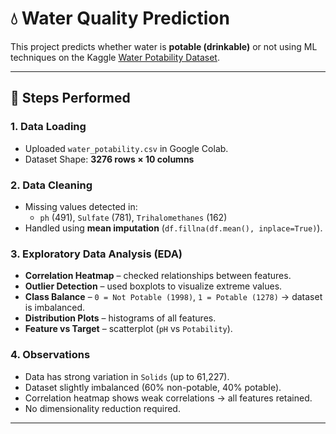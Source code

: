 # 💧 Water Quality Prediction 

This project predicts whether water is **potable (drinkable)** or not using ML techniques on the Kaggle [Water Potability Dataset](https://www.kaggle.com/datasets/adityakadiwal/water-potability).

---

## 📌 Steps Performed

### 1. Data Loading
- Uploaded `water_potability.csv` in Google Colab.  
- Dataset Shape: **3276 rows × 10 columns**

### 2. Data Cleaning
- Missing values detected in:
  - `ph` (491), `Sulfate` (781), `Trihalomethanes` (162)  
- Handled using **mean imputation** (`df.fillna(df.mean(), inplace=True)`).

### 3. Exploratory Data Analysis (EDA)
- **Correlation Heatmap** – checked relationships between features.  
- **Outlier Detection** – used boxplots to visualize extreme values.  
- **Class Balance** – `0 = Not Potable (1998)`, `1 = Potable (1278)` → dataset is imbalanced.  
- **Distribution Plots** – histograms of all features.  
- **Feature vs Target** – scatterplot (`pH` vs `Potability`).

### 4. Observations
- Data has strong variation in `Solids` (up to 61,227).  
- Dataset slightly imbalanced (60% non-potable, 40% potable).  
- Correlation heatmap shows weak correlations → all features retained.  
- No dimensionality reduction required.

---

